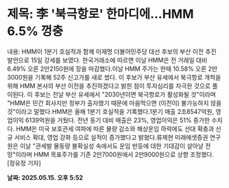 # **제목: 李 '북극항로' 한마디에…HMM 6.5% 껑충**

  내용: HMM이 1분기 호실적과 함께 이재명 더불어민주당 대선 후보의 부산 이전 추진 발언으로 15일 강세를 보였다. 한국거래소에 따르면 이날 HMM은 전 거래일 대비 6.49% 오른 2만2150원에 장을 마감했다.이날 HMM 주가는 한때 10.58% 오른 2만3000원을 기록해 52주 신고가를 새로 썼다. 이 후보가 부산 유세에서 북극항로 개척을 위해 HMM 본사의 부산 이전을 추진하겠다고 밝힌 점이 투자심리를 자극한 것으로 풀이된다. 이 후보는 전날 부산 유세에서 "2030년이면 북극항로가 활성화될 것"이라며 "HMM은 민간 회사지만 정부가 출자했기 때문에 마음먹으면 (이전이) 불가능하지 않을 것"이라고 말했다.HMM은 올해 1분기 호실적을 기록했다.1분기 매출 2조8547억원, 영업이익 6139억원을 거뒀다. 전년 동기 대비 매출은 23%, 영업이익은 51% 증가한 수치다. HMM은 미국 보호관세 여파에 따른 물량 감소와 해상운임 하락에도 선대 확충과 신규 서비스 확대, 영업 강화 등으로 실적이 증가했다고 밝혔다.류제현 미래에셋증권 연구원은 이날 "관세발 물동량 불확실성 속에서도 운임 반등에 대한 기대감이 살아날 전망"이라며 HMM 목표주가를 기존 2만7000원에서 2만9000원으로 상향 조정했다. [정유정 기자]

  **날짜: 2025.05.15. 오후 5:52**